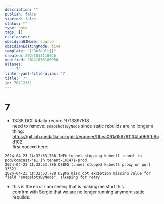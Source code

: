 ```yaml
---
description: ""
publish: false
starred: false
status: ""
type: note
tags: []
cssclasses: 
obsidianUIMode: source
obsidianEditingMode: live
template: "[[Default]]"
created: 20241013110026
modified: 20241030180950
aliases:
  - '7'
linter-yaml-title-alias: '7'
title: '7'
id: 76712131
---
```

# 7
- 13:38 DCR #daily-record ^1713897518  
need to remove: `snapshotsByNode` since static rebuilds are no longer a thing:  
https://github.medallia.com/gist/erauner/f1bea061a1567911ff4fa069fb95d102  
first noticed here:
```
2024-04-23 18:32:53,786 INFO tunnel stopping kubectl tunnel to pod/comcast-fe1 in tenant-101471-prod
2024-04-23 18:32:53,786 DEBUG tunnel stopped kubectl proxy on port 33521
2024-04-23 18:32:53,788 DEBUG misc got exception missing value for field "snapshotsByNode", sleeping for retry
```
- this is the error I am seeing that is making me start this.  
confirm with Sergio that we are no longer running anymore static rebuilds.
